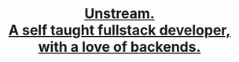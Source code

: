 <h1 align=center><a href="https://github.com/wont-stream/wont-stream/pull/2">Unstream.<br>A self taught fullstack developer, with a love of backends.</a></h1>
